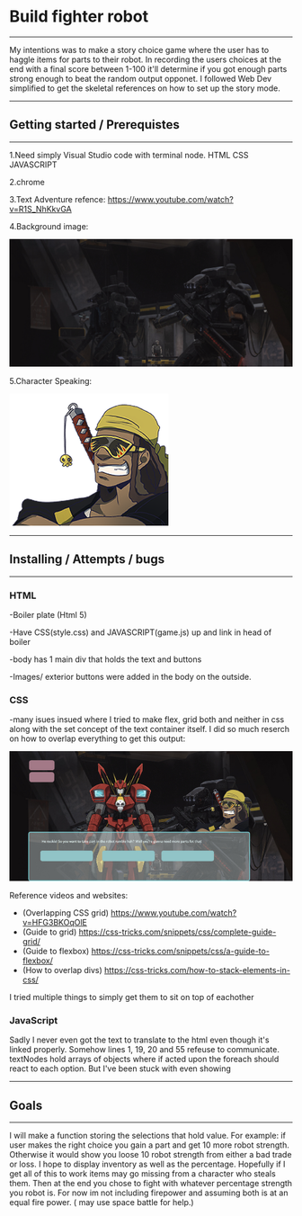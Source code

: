 
# Build fighter robot

----------
My intentions was to make a story choice game where the user has to haggle items for parts to their robot. In recording the users choices at the end with a final score between 1-100 it'll determine if you got enough parts strong enough to beat the random output opponet. I followed Web Dev simplified to get the skeletal references on how to set up the story mode.

----------

## Getting started / Prerequistes
----------

1.Need simply  Visual Studio code with terminal node. HTML CSS JAVASCRIPT

2.chrome

3.Text Adventure refence:    https://www.youtube.com/watch?v=R1S_NhKkvGA

4.Background image: 

![Main background](mainbg.jpg)

5.Character Speaking: 

![Speaker](face1.png)

----------

## Installing / Attempts / bugs
------
### HTML
-Boiler plate (Html 5)

-Have CSS(style.css) and JAVASCRIPT(game.js) up and link in head of boiler

-body has 1 main div that holds the text and buttons

-Images/ exterior buttons were added in the body on the outside.

### CSS

-many isues insued where I tried to make flex, grid both and neither in css along with the set concept of the text container itself. I did so much reserch on how to overlap everything to get this output:

![Reference 1](ref1.jpg)

Reference videos and websites: 

- (Overlapping CSS grid)  https://www.youtube.com/watch?v=HFG3BKOqOlE
- (Guide to grid) https://css-tricks.com/snippets/css/complete-guide-grid/
- (Guide to flexbox) https://css-tricks.com/snippets/css/a-guide-to-flexbox/
- (How to overlap divs) https://css-tricks.com/how-to-stack-elements-in-css/

I tried multiple things to simply get them to sit on top of eachother


### JavaScript

Sadly I never even got the text to translate to the html even though it's linked properly. Somehow lines 1, 19, 20 and 55 refeuse to communicate. textNodes hold arrays of objects where if acted upon the foreach should react to each option. But I've been stuck with even showing

---------
## Goals
---------
I will make a function storing the selections that hold value. For example: if user makes the right choice you gain a part and get 10 more robot strength. Otherwise it would show you loose 10 robot strength from either a bad trade or loss. I hope to display inventory as well as the percentage. Hopefully if I get all of this to work items may go missing from a character who steals them. Then at the end you chose to fight with whatever percentage strength you robot is. For now im not including firepower and assuming both is at an equal fire power. ( may use space battle for help.)
